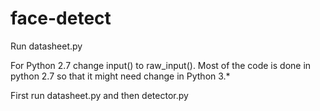 # face-detect

Run datasheet.py

For Python 2.7 change input() to raw_input(). Most of the code is done in python 2.7 so that it might need change in Python 3.*

First run datasheet.py and then detector.py
